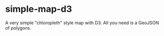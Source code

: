 simple-map-d3
=============

A very simple "chloropleth" style map with D3.  All you need is a GeoJSON of polygons.